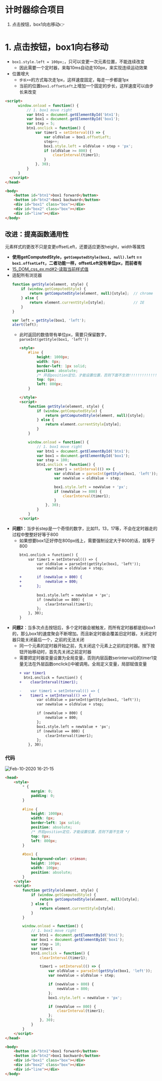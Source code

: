 
# 计时器综合项目
1. 点击按钮，box1向右移动👉


# 1. 点击按钮，box1向右移动
- `box1.style.left = 100px;`，只可以变更一次元素位置，不能连续改变
  - 因此需要一个定时器，来每10ms自动走100px，来实现连续运动效果
- 位置增大
  - `步长++`的方式每次走1px，这样速度固定，每走一步都是1px
  - 当前的位置`box1.offsetLeft`上增加一个固定的步长，这样速度可以由步长来改变
  
```html
<script>
      window.onload = function() {
          // 1. box1 move right
          var btn1 = document.getElementById('btn1');
          var box1 = document.getElementById('box1');
          var step = 5;
          btn1.onclick = function() {
              var timer1 = setInterval(() => {
                  var oldValue = box1.offsetLeft;
                  step++;
                  box1.style.left = oldValue + step + 'px';
                  if (oldValue >= 800) {
                      clearInterval(timer1);
                  }
              }, 30);
          }
      }
  </script>
</head>

<body>
    <button id="btn1">box1 forward</button>
    <button id="btn2">box1 backward</button>
    <div id="box1" class="box"></div>
    <div id="box2" class="box"></div>
    <div id="line"></div>
</body>
```
## 改进：提高函数通用性
元素样式的更改不只是变更offsetLeft，还要适应更改height，width等属性
- **使用getComputedStyle，`getComputedStyle(box1, null).left` == `box1.offsetLeft`，二者功能一样，offsetLeft没有单位px，而前者有**
- [15_DOM_css_ex.md#2-读取当前样式值](https://github.com/davidkorea/javascript_study/blob/master/15_DOM_css_ex.md#2-读取当前样式值)
- 适配所有浏览器
  ```javascript
  function getStyle(element, style) {
      if (window.getComputedStyle) {
          return getComputedStyle(element, null)[style];  // chrome
      } else {
          return element.currentStyle[style];             // IE
      }
  }

  var left = getStyle(box1, 'left');
  alert(left);
  ```
  - 此时返回的数值带有单位px，需要只保留数字，`parseInt(getStyle(box1, 'left'))`
    ```html
    <style>
        #line {
            height: 1000px;
            width: 0px;
            border-left: 1px solid;
            position: absolute;
            /* 开启position定位，才能设置位置，否则下面不生效!!!!!!!!!!!!!!!!!!!! */
            top: 0px;
            left: 800px;
        }

    </style>
    <script>
        function getStyle(element, style) {
            if (window.getComputedStyle) {
                return getComputedStyle(element, null)[style];
            } else {
                return element.currentStyle[style];
            }
        }

        window.onload = function() {
            // 1. box1 move right
            var btn1 = document.getElementById('btn1');
            var box1 = document.getElementById('box1');
            var step = 100;
            btn1.onclick = function() {
                var timer1 = setInterval(() => {
                    var oldValue = parseInt(getStyle(box1, 'left'));
                    var newValue = oldValue + step;

                    box1.style.left = newValue + 'px';
                    if (newValue >= 800) {
                        clearInterval(timer1);
                    }
                }, 30);
            }
        }
    </script>
    ```
- **问题1**：当步长step是一个奇怪的数字，比如11，13，17等，不会在定时器走的过程中整整好好等于800
  - 如果想要box1正好停在800px线上，需要强制设定大于800的话，就等于800
    ```diff
    btn1.onclick = function() {
        var timer1 = setInterval(() => {
            var oldValue = parseInt(getStyle(box1, 'left'));
            var newValue = oldValue + step;

    +       if (newValue > 800) {
    +           newValue = 800;
    +       };
            
            box1.style.left = newValue + 'px';
            if (newValue == 800) {
                clearInterval(timer1);
            };
        }, 30);
    }
    ```
- **问题2**：当多次点击按钮后，多个定时器会被触发，而所有定时器都是给box1的，那么box1的速度聚会不断增加。而且新定时器会覆盖旧定时器，关闭定时器只能关闭最后一个，之前的无法关闭
  - 同一个元素的定时器开始之前，先关闭这个元素上之前的定时器。按下按钮开始移动时，首先先关闭之前定时器
  - 需要把定时器变量设置为全局变量，否则内层函数serinterval()的timer1变量无法在外层函数onclick()中被调用。全局定义变量，局部赋值变量
    ```diff  
    + var timer1
      btn1.onclick = function() {
    +    clearInterval(timer1);

    -    var timer1 = setInterval(() => {
    +    timer1 = setInterval(() => {
            var oldValue = parseInt(getStyle(box1, 'left'));
            var newValue = oldValue + step;

            if (newValue > 800) {
                newValue = 800;
            };
            box1.style.left = newValue + 'px';
            if (newValue == 800) {
                clearInterval(timer1);
            };
        }, 30);
    ```
### 代码
![Feb-10-2020 16-21-15](https://user-images.githubusercontent.com/26485327/74132370-6330dd80-4c21-11ea-8e54-5b21b4e10278.gif)

```html
<head>
    <style>
        * {
            margin: 0;
            padding: 0;
        }
        
        #line {
            height: 1000px;
            width: 0px;
            border-left: 1px solid;
            position: absolute;
            /* 开启position定位，才能设置位置，否则下面不生效 */
            top: 0px;
            left: 800px;
        }
        
        #box1 {
            background-color: crimson;
            height: 100px;
            width: 100px;
            position: absolute;
        }
    </style>
    <script>
        function getStyle(element, style) {
            if (window.getComputedStyle) {
                return getComputedStyle(element, null)[style];
            } else {
                return element.currentStyle[style];
            }
        }

        window.onload = function() {
            // 1. box1 move right
            var btn1 = document.getElementById('btn1');
            var box1 = document.getElementById('box1');
            var step = 10;
            var timer1
            btn1.onclick = function() {
                clearInterval(timer1);

                timer1 = setInterval(() => {
                    var oldValue = parseInt(getStyle(box1, 'left'));
                    var newValue = oldValue + step;

                    if (newValue > 800) {
                        newValue = 800;
                    };
                    box1.style.left = newValue + 'px';

                    if (newValue == 800) {
                        clearInterval(timer1);
                    };
                }, 30);
            }
        }
    </script>
</head>

<body>
    <button id="btn1">box1 forward</button>
    <button id="btn2">box1 backward</button>
    <div id="box1" class="box"></div>
    <div id="box2" class="box"></div>
    <div id="line"></div>
</body>
```
  
  
  
  
  
  
  
  
  










